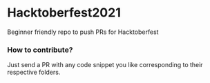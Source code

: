 # Hacktoberfest2021
Beginner friendly repo to push PRs for Hacktoberfest

### How to contribute?
Just send a PR with any code snippet you like corresponding to their respective folders.
